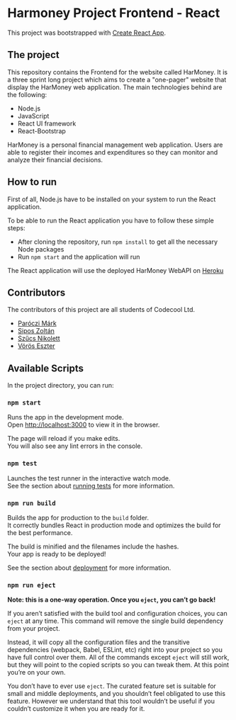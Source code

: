 # Harmoney Project Frontend - React

This project was bootstrapped with [Create React App](https://github.com/facebook/create-react-app).

## The project
This repository contains the Frontend for the website called HarMoney. It is a three sprint long project which aims to 
create a "one-pager" website that display the HarMoney web application. The main technologies behind are the following:
 * Node.js
 * JavaScript
 * React UI framework
 * React-Bootstrap

HarMoney is a personal financial management web application. Users are able to register their incomes and expenditures so
they can monitor and analyze their financial decisions.

## How to run
First of all, Node.js have to be installed on your system to run the React application.

To be able to run the React application you have to follow these simple steps:
 * After cloning the repository, run ```npm install``` to get all the necessary Node packages
 * Run ```npm start``` and the application will run
 
The React application will use the deployed HarMoney WebAPI on [Heroku](https://har-money.herokuapp.com/)

## Contributors
The contributors of this project are all students of Codecool Ltd.

 * [Paróczi Márk](https://github.com/MParoczi)
 * [Sipos Zoltán](https://github.com/siposzoltan03)
 * [Szűcs Nikolett](https://github.com/szucsnikolett)
 * [Vörös Eszter](https://github.com/wory04)

## Available Scripts

In the project directory, you can run:

### `npm start`

Runs the app in the development mode.<br />
Open [http://localhost:3000](http://localhost:3000) to view it in the browser.

The page will reload if you make edits.<br />
You will also see any lint errors in the console.

### `npm test`

Launches the test runner in the interactive watch mode.<br />
See the section about [running tests](https://facebook.github.io/create-react-app/docs/running-tests) for more information.

### `npm run build`

Builds the app for production to the `build` folder.<br />
It correctly bundles React in production mode and optimizes the build for the best performance.

The build is minified and the filenames include the hashes.<br />
Your app is ready to be deployed!

See the section about [deployment](https://facebook.github.io/create-react-app/docs/deployment) for more information.

### `npm run eject`

**Note: this is a one-way operation. Once you `eject`, you can’t go back!**

If you aren’t satisfied with the build tool and configuration choices, you can `eject` at any time. This command will remove the single build dependency from your project.

Instead, it will copy all the configuration files and the transitive dependencies (webpack, Babel, ESLint, etc) right into your project so you have full control over them. All of the commands except `eject` will still work, but they will point to the copied scripts so you can tweak them. At this point you’re on your own.

You don’t have to ever use `eject`. The curated feature set is suitable for small and middle deployments, and you shouldn’t feel obligated to use this feature. However we understand that this tool wouldn’t be useful if you couldn’t customize it when you are ready for it.
